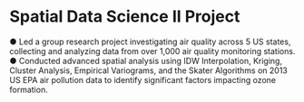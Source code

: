 # Spatial Data Science II Project

● Led a group research project investigating air quality across 5 US states, collecting and analyzing data from over 1,000 air quality
monitoring stations.
● Conducted advanced spatial analysis using IDW Interpolation, Kriging, Cluster Analysis, Empirical Variograms, and the Skater
Algorithms on 2013 US EPA air pollution data to identify significant factors impacting ozone formation.
